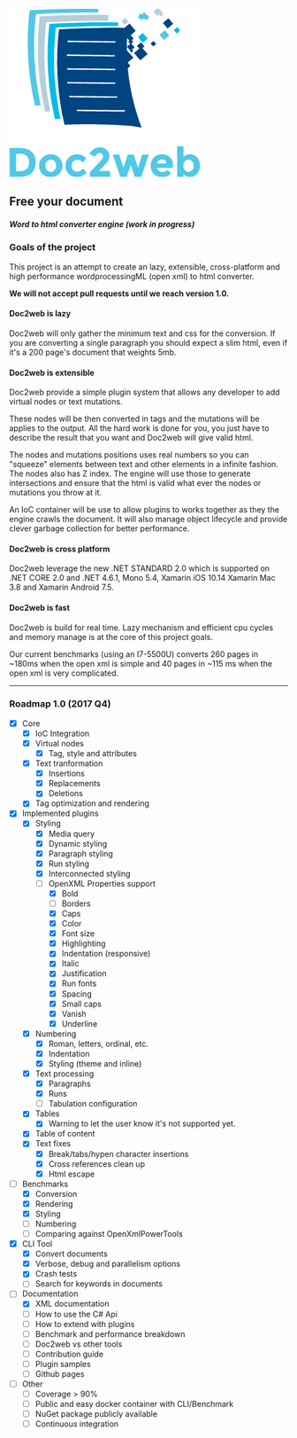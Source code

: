 ![alt text](logo.png "Logo Title Text 1")
## Free your document
##### Word to html converter engine (work in progress)

### Goals of the project
This project is an attempt to create an lazy, extensible, cross-platform and high performance wordprocessingML 
(open xml) to html converter.

**We will not accept pull requests until we reach version 1.0.**

#### Doc2web is lazy
Doc2web will only gather the minimum text and css for the conversion. If you are converting a single paragraph you should expect a slim html, even if it's a 200 page's document that weights 5mb.

#### Doc2web is extensible
Doc2web provide a simple plugin system that allows any developer to add virtual nodes 
or text mutations. 

These nodes will be then converted in tags and the mutations will be applies to the output. All the hard work is done for you, you just have to describe the result that you want and Doc2web will give valid html.

The nodes and mutations positions uses real numbers so you can "squeeze" elements between 
text and other elements in a infinite fashion. The nodes also has Z index. The engine will use those to generate intersections and ensure that the html is valid what ever the nodes or mutations you throw at it.

An IoC container will be use to allow plugins to works together as they the engine crawls the document. It will also manage object lifecycle and provide clever garbage collection for better performance.

#### Doc2web is cross platform
Doc2web leverage the new .NET STANDARD 2.0 which is supported on .NET CORE 2.0 and .NET 4.6.1, Mono 5.4, Xamarin iOS 10.14 Xamarin Mac 3.8 and Xamarin Android 7.5.

#### Doc2web is fast
Doc2web is build for real time. Lazy mechanism and efficient cpu cycles and memory manage is at the core of this project goals.

Our current benchmarks (using an I7-5500U) converts 260 pages in ~180ms when the open xml
is simple and 40 pages in ~115 ms when the open xml is very complicated.

-------------------------------

### Roadmap 1.0 (2017 Q4)
- [x] Core
  - [x] IoC Integration
  - [x] Virtual nodes
    - [x] Tag, style and attributes
  - [x] Text tranformation
    - [x] Insertions
    - [x] Replacements
    - [x] Deletions
  - [x] Tag optimization and rendering
- [x] Implemented plugins
  - [x] Styling
    - [x] Media query
    - [x] Dynamic styling
    - [x] Paragraph styling
    - [x] Run styling
    - [x] Interconnected styling
    - [ ] OpenXML Properties support
      - [x] Bold
      - [ ] Borders
      - [x] Caps
      - [x] Color
      - [x] Font size
      - [x] Highlighting
      - [x] Indentation (responsive)
      - [x] Italic
      - [x] Justification
      - [x] Run fonts
      - [x] Spacing
      - [x] Small caps
      - [x] Vanish
      - [x] Underline
  - [x] Numbering
    - [x] Roman, letters, ordinal, etc.
    - [x] Indentation
    - [x] Styling (theme and inline)
  - [x] Text processing
    - [x] Paragraphs
    - [x] Runs
    - [ ] Tabulation configuration
  - [x] Tables
    - [x] Warning to let the user know it's not supported yet.
  - [x] Table of content
  - [x] Text fixes
    - [x] Break/tabs/hypen character insertions
    - [x] Cross references clean up
    - [x] Html escape
- [ ] Benchmarks
  - [x] Conversion
  - [x] Rendering
  - [x] Styling
  - [ ] Numbering
  - [ ] Comparing against OpenXmlPowerTools
- [x] CLI Tool
  - [x] Convert documents
  - [x] Verbose, debug and parallelism options
  - [x] Crash tests
  - [ ] Search for keywords in documents
- [ ] Documentation
  - [x] XML documentation
  - [ ] How to use the C# Api
  - [ ] How to extend with plugins
  - [ ] Benchmark and performance breakdown
  - [ ] Doc2web vs other tools
  - [ ] Contribution guide
  - [ ] Plugin samples
  - [ ] Github pages
- [ ] Other
  - [ ] Coverage > 90%
  - [ ] Public and easy docker container with CLI/Benchmark
  - [ ] NuGet package publicly available
  - [ ] Continuous integration
